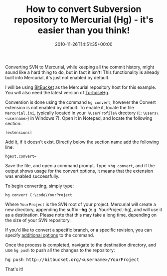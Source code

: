 ﻿---
title: How to convert Subversion repository to Mercurial (Hg) - it's easier than you think!
date: 2010-11-26T14:51:35+00:00
---
Converting SVN to Mercurial, while keeping all the commit history, might sound like a hard thing to do, but in fact it isn't! This functionality is already built into Mercurial, it's just not enabled by default.

<!-- more -->

I will be using [BitBucket](http://bitbucket.org/) as the Mercurial repository host for this example. You will also need the latest version of [TortoiseHg](http://tortoisehg.bitbucket.org/).

Conversion is done using the command `hg convert`, however the Convert extension is not enabled by default. To enable it, locate the file `Mercurial.ini`, typically located in your` %UserProfile%` drectory (`C:\Users\<username>`) in Windows 7). Open it in Notepad, and locate the following section:

    [extensions]

Add it, if it doesn't exist. Directly below the section name add the following line:

    hgext.convert= 

Save the file, and open a command prompt. Type <`hg convert`, and if the output shows usage for the convert options, it means that the extension was enabled successfully.

To begin converting, simply type:

    hg convert C:\code\YourProject

Where `YourProject` is the SVN root of your project. Mercurial will create a new directory, appending the suffix &ndash;**hg** (e.g. YourProject-hg), and will use it as a destination. Please note that this may take a long time, depending on the size of your SVN repository.

If you'd like to convert a specific branch, or a specific revision, you can specify [additional options](http://mercurial.selenic.com/wiki/ConvertExtension) to the command.

Once the process is completed, navigate to the destination directory, and use `hg push` to push all the changes to the repository:

<pre>hg push http://bitbucket.org/&lt;username&gt;/YourProject</pre>

That's it!
